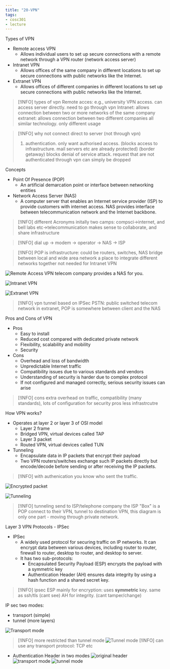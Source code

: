 ```yaml
---
title: "20-VPN"
tags: 
- cosc301
- lecture
---
```



Types of VPN 
- Remote access VPN 
	- Allows individual users to set up secure connections with a remote network through a VPN router (network access server) 
- Intranet VPN 
	- Allows offices of the same company in different locations to set up secure connections with public networks like the Internet. 
- Extranet VPN 
	- Allows offices of different companies in different locations to set up secure connections with public networks like the Internet.

> [!INFO] types of vpn
> Remote acces: e.g., university VPN access. can access server directly. need to go through vpn
> Intranet: allows connection between two or more networks of the same company
> extranet: allows connection between two different companies
> all similar technology. only different usage

> [!INFO] why not connect direct to server (not through vpn)
> 1. authentication. only want authorised access. (blocks access to infrastructure. mail servers etc are already protected) (border getaway) blocks denial of service attack. request that are not authenticated through vpn can simply be dropped

Concepts
- Point Of Presence (POP) 
	- An artificial demarcation point or interface between networking entities 
- Network Access Server (NAS) 
	- A computer server that enables an Internet service provider (ISP) to provide customers with internet access. NAS provides interface between telecommunication network and the Internet backbone.

> [!INFO] different Acronyms
> initally two camps: compsci->internet, and bell labs etc->telecommunication
> makes sense to collaborate, and share infrastructure

> [!INFO] dial up -> modem -> operator -> NAS -> ISP

> [!INFO] POP 
> is infrastructure: could be routers, switches, NAS
> bridge between local and wide area network
> a place to integrate different networks together
> not needed for Intranet VPN

![Remote Access VPN](https://i.imgur.com/Mh9PczP.png)
telecom company provides a NAS for you. 

![Intranet VPN](https://i.imgur.com/Hbb0H4C.png)

![Extranet VPN](https://i.imgur.com/r3EAtoW.png)

> [!INFO] vpn tunnel based on IPSec
> PSTN: public switched telecom network
> in extranet, POP is somewhere between client and the NAS

Pros and Cons of VPN 
- Pros 
	- Easy to install 
	- Reduced cost compared with dedicated private network 
	- Flexibility, scalability and mobility 
	- Security 
- Cons 
	- Overhead and loss of bandwidth 
	- Unpredictable Internet traffic 
	- Compatibility issues due to various standards and vendors 
	- Understanding of security is harder due to complex protocol 
	- If not configured and managed correctly, serious security issues can arise

> [!INFO] cons extra overhead on traffic, compatibility (many standards), lots of configuration for security 
> pros less infrastrcutre

How VPN works? 
- Operates at layer 2 or layer 3 of OSI model 
	- Layer 2 frame 
	- Bridged VPN, virtual devices called TAP 
	- Layer 3 packet 
	- Routed VPN, virtual devices called TUN 
- Tunneling 
	- Encapsulate data in IP packets that encrypt their payload 
	- Two VPN routers/switches exchange such IP packets directly but encode/decode before sending or after receiving the IP packets.

> [!INFO] with authenication you know who sent the traffic. 

![Encrypted packet](https://i.imgur.com/H8JHhoC.png)

![Tunneling](https://i.imgur.com/umrSZlA.png)

> [!INFO] tunneling
> send to ISP/telephone company
> the ISP "Box" is a POP
> connect to their VPN, tunnel to destination VPN, 
> this diagram is only one part - moving through private network. 

Layer 3 VPN Protocols - IPSec 
- IPSec 
	- A widely used protocol for securing traffic on IP networks. It can encrypt data between various devices, including router to router, firewall to router, desktop to router, and desktop to server. 
	- It has two sub-protocols: 
		- Encapsulated Security Payload (ESP) encrypts the payload with a symmetric key 
		- Authentication Header (AH) ensures data integrity by using a hash function and a shared secret key.

> [!INFO] ipsec
> ESP mainly for encryption: uses **symmetric** key. same as ssh/tls (cant see)
> AH for integrity. (cant tamper/change)

IP sec two modes:
- transport (simple)
- tunnel (more layers)

![Transport mode](https://i.imgur.com/OhDec9W.png)
> [!INFO] more restricted than tunnel mode
![Tunnel mode](https://i.imgur.com/uehDnMw.png)
> [!INFO] can use any transport protocol: TCP etc


- Authentication Header in two modes
![original header](https://i.imgur.com/eMEsV0m.png)
![transport mode](https://i.imgur.com/oDiGfQN.png)
![tunnel mode](https://i.imgur.com/nsm5bMl.png)



